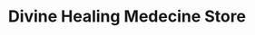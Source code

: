 ---
title: "Divine Healing Medecine Store"
url: /monrovia/divine-healing-medecine-store/
shop: Allgemein
---